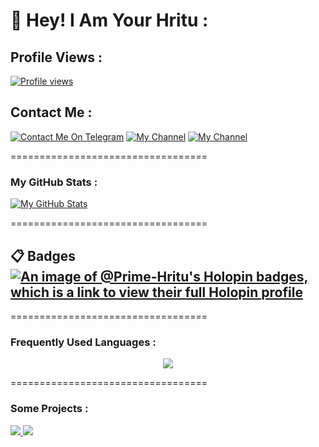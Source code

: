 # 👋 Hey! I Am Your Hritu :
## Profile Views :
[![Profile views](https://komarev.com/ghpvc/?username=xD-Botzz&label=Profile%20views&style=for-the-badge)](https://github.com/Prime-Hritu)

## Contact Me :

[![Contact Me On Telegram](https://img.shields.io/badge/Contact-2CA5E0?style=for-the-badge&logo=telegram&logoColor=#9054C6&color=#9054C6)](https://t.me/Prime_Hritu) [![My Channel](https://img.shields.io/badge/Channel-2CA5E0?style=for-the-badge&logo=telegram&logoColor=#9054C6&color=#9054C6)](https://t.me/Private_Bots) [![My Channel](https://img.shields.io/badge/Contact%20Bot-2CA5E0?style=for-the-badge&logo=telegram&logoColor=#9054C6&color=#9054C6)](https://t.me/PrivateHelpXBot)

==================================
### My GitHub Stats :
[![My GitHub Stats](https://github-readme-stats.vercel.app/api/?username=Prime-Hritu&count_private=true&showicons=true&theme=ambient_gradient)]()

==================================
## 📋 Badges[![An image of @Prime-Hritu's Holopin badges, which is a link to view their full Holopin profile](https://holopin.me/xditya)](https://holopin.io/@Prime-Hritu)
==================================

### Frequently Used Languages :

<p align="center">
<img src="https://github-readme-stats.vercel.app/api/top-langs/?username=Prime-Hritu&langs_count=5&theme=ambient_gradient">
</p>
==================================

### Some Projects :
  
<a href="https://github.com/Prime-Hritu/image2pdf-Bot"> 
   <img src="https://github-readme-stats.vercel.app/api/pin/?username=Prime-Hritu&repo=image2pdf-Bot&cache_seconds=86400&theme=ambient_gradient"> 
 </a>
 
 <a href="https://github.com/Prime-Hritu/image2pdf-Bot"> 
   <img src="https://github-readme-stats.vercel.app/api/pin/?username=Prime-Hritu&repo=Anime-Generator-Bot&cache_seconds=86400&theme=ambient_gradient"> 
 </a>
